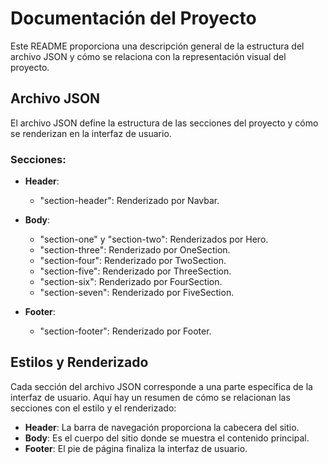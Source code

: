 # Documentación del Proyecto

Este README proporciona una descripción general de la estructura del archivo JSON y cómo se relaciona con la representación visual del proyecto.

## Archivo JSON

El archivo JSON define la estructura de las secciones del proyecto y cómo se renderizan en la interfaz de usuario.

### Secciones:

- **Header**:

  - "section-header": Renderizado por Navbar.

- **Body**:

  - "section-one" y "section-two": Renderizados por Hero.
  - "section-three": Renderizado por OneSection.
  - "section-four": Renderizado por TwoSection.
  - "section-five": Renderizado por ThreeSection.
  - "section-six": Renderizado por FourSection.
  - "section-seven": Renderizado por FiveSection.

- **Footer**:

  - "section-footer": Renderizado por Footer.

## Estilos y Renderizado

Cada sección del archivo JSON corresponde a una parte específica de la interfaz de usuario. Aquí hay un resumen de cómo se relacionan las secciones con el estilo y el renderizado:

- **Header**: La barra de navegación proporciona la cabecera del sitio.
- **Body**: Es el cuerpo del sitio donde se muestra el contenido principal.
- **Footer**: El pie de página finaliza la interfaz de usuario.
